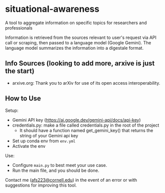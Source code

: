 # situational-awareness
A tool to aggregate information on specific topics for researchers and professionals 

Information is retrieved from the sources relevant to user's request via API call or scraping, then passed to a language model (Google Gemini). The language model summarizes the information into a digestale format. 

## Info Sources (looking to add more, arxive is just the start)

- arxive.org: Thank you to arXiv for use of its open access interoperability.

## How to Use 

Setup: 
- Gemini API key (https://ai.google.dev/gemini-api/docs/api-key)
- credentials.py: make a file called credentials.py in the root of the project
    - It should have a function named get_gemini_key() that returns the string of your Gemini api key 
- Set up conda env from `env.yml`
- Activate the env 

Use: 
- Configure `main.py` to best meet your use case. 
- Run the main file, and you should be done. 

Contact me (afs223@cornell.edu) in the event of an error or with suggestions for improving this tool. 
